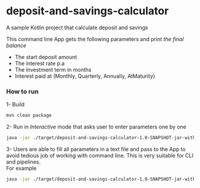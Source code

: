 # deposit-and-savings-calculator
A sample Kotlin project that calculate deposit and savings

This command line App gets the following parameters and print *the final balance* 
- The start deposit amount
- The interest rate p.a
- The investment term in months
- Interest paid at (Monthly, Quarterly, Annually, AtMaturity)

### How to run
1- Build
```bash
mvn clean package
```

2- Run in *Interactive* mode that asks user to enter parameters one by one
```bash
java -jar ./target/deposit-and-savings-calculator-1.0-SNAPSHOT-jar-with-dependencies.jar
```

3- Users are able to fill all parameters in a text file and pass to the App 
to avoid tedious job of working with command line. This is very suitable for CLI and pipelines.  
For example
```bash
java -jar ./target/deposit-and-savings-calculator-1.0-SNAPSHOT-jar-with-dependencies.jar -f ./input/sample1.properties
```
